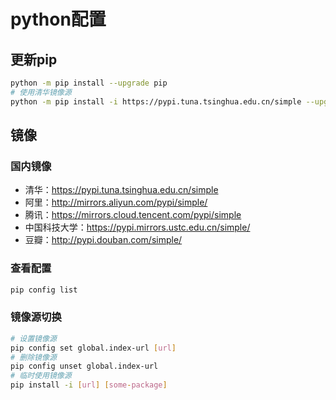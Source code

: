 # python配置

## 更新pip

```bash
python -m pip install --upgrade pip
# 使用清华镜像源
python -m pip install -i https://pypi.tuna.tsinghua.edu.cn/simple --upgrade pip
```

## 镜像

### 国内镜像

- 清华：https://pypi.tuna.tsinghua.edu.cn/simple
- 阿里：http://mirrors.aliyun.com/pypi/simple/
- 腾讯：https://mirrors.cloud.tencent.com/pypi/simple
- 中国科技大学：https://pypi.mirrors.ustc.edu.cn/simple/
- 豆瓣：http://pypi.douban.com/simple/

### 查看配置

```bash
pip config list
```

### 镜像源切换

```bash
# 设置镜像源
pip config set global.index-url [url]
# 删除镜像源
pip config unset global.index-url
# 临时使用镜像源
pip install -i [url] [some-package]
```
